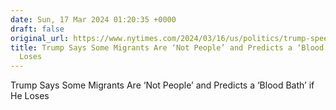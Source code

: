 ```yaml
---
date: Sun, 17 Mar 2024 01:20:35 +0000
draft: false
original_url: https://www.nytimes.com/2024/03/16/us/politics/trump-speech-ohio.html
title: Trump Says Some Migrants Are ‘Not People’ and Predicts a ‘Blood Bath’ if He
  Loses
---
```


Trump Says Some Migrants Are ‘Not People’ and Predicts a ‘Blood Bath’ if He Loses